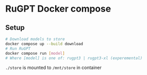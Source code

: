 # RuGPT Docker compose

## Setup

```sh
# Download models to store
docker compose up --build download
# Run RuGPT
docker compose run [model]
# Where [model] is one of: rugpt3 | rugpt3-xl (experemental)
```
`./store` is mounted to `/mnt/store` in container
